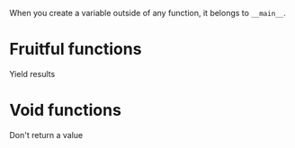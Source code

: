 When you create a variable outside of any function, it belongs to `__main__`.

# Fruitful functions

Yield results

# Void functions

Don't return a value